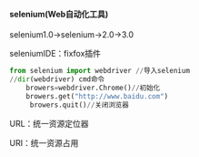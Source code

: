 #### selenium(Web自动化工具)

selenium1.0->selenium->2.0->3.0

seleniumIDE：fixfox插件



```python
from selenium import webdriver //导入selenium
//dir(webdriver) cmd命令
	browers=webdriver.Chrome()//初始化
 	browers.get("http://www.baidu.com")
	 browers.quit()//关闭浏览器
```

URL：统一资源定位器

URI：统一资源占用